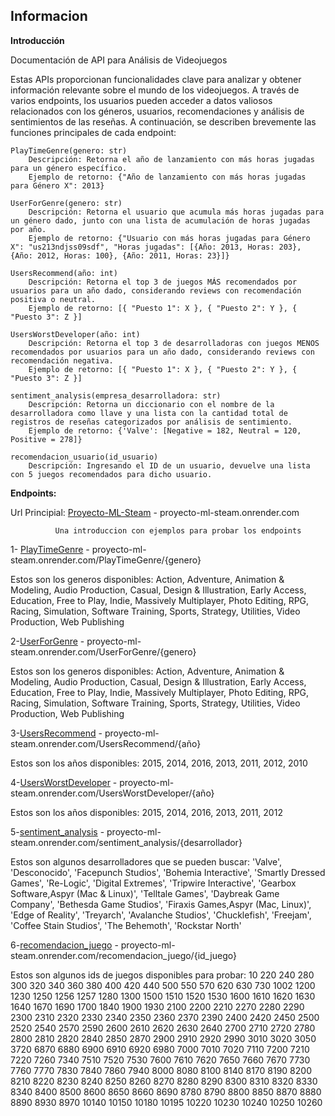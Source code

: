 ## Informacion


**Introducción**

Documentación de API para Análisis de Videojuegos

Estas APIs proporcionan funcionalidades clave para analizar y obtener información relevante sobre el mundo de los videojuegos. A través de varios endpoints, los usuarios pueden acceder a datos valiosos relacionados con los géneros, usuarios, recomendaciones y análisis de sentimientos de las reseñas. A continuación, se describen brevemente las funciones principales de cada endpoint:

    PlayTimeGenre(genero: str)
        Descripción: Retorna el año de lanzamiento con más horas jugadas para un género específico.
        Ejemplo de retorno: {"Año de lanzamiento con más horas jugadas para Género X": 2013}

    UserForGenre(genero: str)
        Descripción: Retorna el usuario que acumula más horas jugadas para un género dado, junto con una lista de acumulación de horas jugadas por año.
        Ejemplo de retorno: {"Usuario con más horas jugadas para Género X": "us213ndjss09sdf", "Horas jugadas": [{Año: 2013, Horas: 203}, {Año: 2012, Horas: 100}, {Año: 2011, Horas: 23}]}

    UsersRecommend(año: int)
        Descripción: Retorna el top 3 de juegos MÁS recomendados por usuarios para un año dado, considerando reviews con recomendación positiva o neutral.
        Ejemplo de retorno: [{ "Puesto 1": X }, { "Puesto 2": Y }, { "Puesto 3": Z }]

    UsersWorstDeveloper(año: int)
        Descripción: Retorna el top 3 de desarrolladoras con juegos MENOS recomendados por usuarios para un año dado, considerando reviews con recomendación negativa.
        Ejemplo de retorno: [{ "Puesto 1": X }, { "Puesto 2": Y }, { "Puesto 3": Z }]

    sentiment_analysis(empresa_desarrolladora: str)
        Descripción: Retorna un diccionario con el nombre de la desarrolladora como llave y una lista con la cantidad total de registros de reseñas categorizados por análisis de sentimiento.
        Ejemplo de retorno: {'Valve': [Negative = 182, Neutral = 120, Positive = 278]}

    recomendacion_usuario(id_usuario)
        Descripción: Ingresando el ID de un usuario, devuelve una lista con 5 juegos recomendados para dicho usuario.

**Endpoints:**

Url Principial: [Proyecto-ML-Steam](https://proyecto-ml-steam.onrender.com/) - proyecto-ml-steam.onrender.com

              Una introduccion con ejemplos para probar los endpoints  

1- [PlayTimeGenre](https://proyecto-ml-steam.onrender.com/PlayTimeGenre/Action) - proyecto-ml-steam.onrender.com/PlayTimeGenre/{genero}

Estos son los generos disponibles:
Action, Adventure, Animation & Modeling, Audio Production, Casual, Design & Illustration, Early Access, Education, Free to Play, Indie, Massively Multiplayer, Photo Editing, RPG, Racing, Simulation, Software Training, Sports, Strategy, Utilities, Video Production, Web Publishing 

2-[UserForGenre](https://proyecto-ml-steam.onrender.com/UserForGenre/Adventure) - proyecto-ml-steam.onrender.com/UserForGenre/{genero}

Estos son los generos disponibles:
Action, Adventure, Animation & Modeling, Audio Production, Casual, Design & Illustration, Early Access, Education, Free to Play, Indie, Massively Multiplayer, Photo Editing, RPG, Racing, Simulation, Software Training, Sports, Strategy, Utilities, Video Production, Web Publishing 

3-[UsersRecommend](https://proyecto-ml-steam.onrender.com/UsersRecommend/2012) - proyecto-ml-steam.onrender.com/UsersRecommend/{año}

Estos son los años disponibles:
2015, 2014, 2016, 2013, 2011, 2012, 2010

4-[UsersWorstDeveloper](https://proyecto-ml-steam.onrender.com/UsersWorstDeveloper/2014) - proyecto-ml-steam.onrender.com/UsersWorstDeveloper/{año}

Estos son los años disponibles:
2015, 2014, 2016, 2013, 2011, 2012

5-[sentiment_analysis](https://proyecto-ml-steam.onrender.com/sentiment_analysis/Valve) - proyecto-ml-steam.onrender.com/sentiment_analysis/{desarrollador}

Estos son algunos desarrolladores que se pueden buscar:
'Valve', 'Desconocido', 'Facepunch Studios', 'Bohemia Interactive', 'Smartly Dressed Games', 'Re-Logic', 'Digital Extremes', 'Tripwire Interactive', 'Gearbox Software,Aspyr (Mac & Linux)', 'Telltale Games', 'Daybreak Game Company', 'Bethesda Game Studios', 'Firaxis Games,Aspyr (Mac, Linux)', 'Edge of Reality', 'Treyarch', 'Avalanche Studios', 'Chucklefish', 'Freejam', 'Coffee Stain Studios', 'The Behemoth', 'Rockstar North'

6-[recomendacion_juego](https://proyecto-ml-steam.onrender.com/recomendacion_juego/10) - proyecto-ml-steam.onrender.com/recomendacion_juego/{id_juego}

Estos son algunos ids de juegos disponibles para probar:
10 220 240 280 300 320 340 360 380 400 420 440 500 550 570 620 630 730 1002 1200 1230 1250 1256 1257 1280 1300 1500 1510 1520 1530 1600 1610 1620 1630 1640 1670 1690 1700 1840 1900 1930 2100 2200 2210 2270 2280 2290 2300 2310 2320 2330 2340 2350 2360 2370 2390 2400 2420 2450 2500 2520 2540 2570 2590 2600 2610 2620 2630 2640 2700 2710 2720 2780 2800 2810 2820 2840 2850 2870 2900 2910 2920 2990 3010 3020 3050 3720 6870 6880 6900 6910 6920 6980 7000 7010 7020 7110 7200 7210 7220 7260 7340 7510 7520 7530 7600 7610 7620 7650 7660 7670 7730 7760 7770 7830 7840 7860 7940 8000 8080 8100 8140 8170 8190 8200 8210 8220 8230 8240 8250 8260 8270 8280 8290 8300 8310 8320 8330 8340 8400 8500 8600 8650 8660 8690 8780 8790 8800 8850 8870 8880 8890 8930 8970 10140 10150 10180 10195 10220 10230 10240 10250 10260
